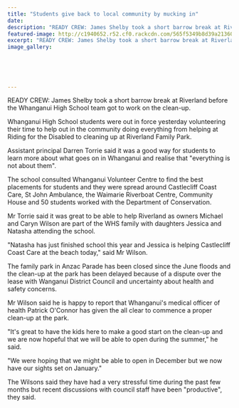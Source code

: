 ```yaml
---
title: "Students give back to local community by mucking in"
date: 
description: "READY CREW: James Shelby took a short barrow break at Riverland before the Whanganui High School team got to work on the clean-up, Wanganui Chronicle article on 2/12/15..."
featured-image: http://c1940652.r52.cf0.rackcdn.com/565f5349b8d39a2136002ae6/Community-Day-Y910-Chron--3.12.15.jpg
excerpt: "READY CREW: James Shelby took a short barrow break at Riverland before the Whanganui High School team got to work on the clean-up."
image_gallery:
    
    
    
    
    
---
```


<p><span>READY CREW: James Shelby took a short barrow break at Riverland before the Whanganui High School team got to work on the clean-up.</span></p>
<p>Whanganui High School students were out in force yesterday volunteering their time to help out in the community doing everything from helping at Riding for the Disabled to cleaning up at Riverland Family Park.</p>
<p>Assistant principal Darren Torrie said it was a good way for students to learn more about what goes on in Whanganui and realise that "everything is not about them".</p>
<p>The school consulted Whanganui Volunteer Centre to find the best placements for students and they were spread around Castlecliff Coast Care, St John Ambulance, the Waimarie Riverboat Centre, Community House and 50 students worked with the Department of Conservation.</p>
<p>Mr Torrie said it was great to be able to help Riverland as owners Michael and Caryn Wilson are part of the WHS family with daughters Jessica and Natasha attending the school.</p>
<p>"Natasha has just finished school this year and Jessica is helping Castlecliff Coast Care at the beach today," said Mr Wilson.</p>
<p>The family park in Anzac Parade has been closed since the June floods and the clean-up at the park has been delayed because of a dispute over the lease with Wanganui District Council and uncertainty about health and safety concerns.</p>
<p>Mr Wilson said he is happy to report that Whanganui's medical officer of health Patrick O'Connor has given the all clear to commence a proper clean-up at the park.</p>
<p>"It's great to have the kids here to make a good start on the clean-up and we are now hopeful that we will be able to open during the summer," he said.</p>
<p>"We were hoping that we might be able to open in December but we now have our sights set on January."</p>
<p>The Wilsons said they have had a very stressful time during the past few months but recent discussions with council staff have been "productive", they said.</p>
<div>&nbsp;</div>


